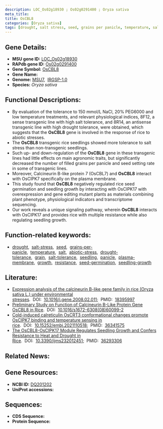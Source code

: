 ```yaml
---
description: LOC_Os02g18930 ; Os02g0291400 ; Oryza sativa
meta_title:
title: OsCBL8
categories: [Oryza sativa]
tags: [drought, salt stress, seed, grains per panicle, temperature, salt, abiotic stress, drought tolerance, grain, salt tolerance, seedling, panicle, plasma membrane, growth, resistance, seed germination, seedling growth]
---
```


## Gene Details:
- **MSU gene ID:** [LOC_Os02g18930](http://rice.uga.edu/cgi-bin/ORF_infopage.cgi?orf=LOC_Os02g18930)  
- **RAPdb gene ID:** [Os02g0291400](https://rapdb.dna.affrc.go.jp/locus/?name=Os02g0291400)  
- **Gene Symbol:** <u>OsCBL8</u>
- **Gene Name:**
- **Genome:**  [MSU7](http://rice.uga.edu/),&nbsp;&nbsp;[IRGSP-1.0](https://rapdb.dna.affrc.go.jp/download/irgsp1.html)
- **Species:** *Oryza sativa*

## Functional Descriptions:
   - By evaluation of the tolerance to 150 mmol/L NaCl, 20% PEG6000 and low temperature treatments, and relevant physiological indices, 8F12, a sense transgenic line with high salt tolerance, and 8R14, an antisense transgenic line with high drought tolerance, were obtained, which suggests that the **OsCBL8** gene is involved in the response of rice to abiotic stresses.
   - The **OsCBL8** transgenic rice seedlings showed more tolerance to salt stress than non-transgenic seedlings.
   - Such up- and down-regulation of the **OsCBL8** gene in these transgenic lines had little effects on main agronomic traits, but significantly decreased the number of filled grains per panicle and seed setting rate in some of transgenic lines.
   - Moreover, Calcineurin B-like protein 7 (OsCBL7) and **OsCBL8** interact with OsCIPK7 specifically on the plasma membrane.
   - This study found that **OsCBL8** negatively regulated rice seed germination and seedling growth by interacting with OsCIPK17 with overexpression and gene editing mutant plants as materials combining plant phenotype, physiological indicators and transcriptome sequencing.
   - Our work reveals a unique signaling pathway, wherein **OsCBL8** interacts with OsCIPK17 and provides rice with multiple resistance while also regulating seedling growth.

## Function-related keywords:
   - [drought](/tags/drought/),&nbsp;&nbsp;[salt-stress](/tags/salt-stress/),&nbsp;&nbsp;[seed](/tags/seed/),&nbsp;&nbsp;[grains-per-panicle](/tags/grains-per-panicle/),&nbsp;&nbsp;[temperature](/tags/temperature/),&nbsp;&nbsp;[salt](/tags/salt/),&nbsp;&nbsp;[abiotic-stress](/tags/abiotic-stress/),&nbsp;&nbsp;[drought-tolerance](/tags/drought-tolerance/),&nbsp;&nbsp;[grain](/tags/grain/),&nbsp;&nbsp;[salt-tolerance](/tags/salt-tolerance/),&nbsp;&nbsp;[seedling](/tags/seedling/),&nbsp;&nbsp;[panicle](/tags/panicle/),&nbsp;&nbsp;[plasma-membrane](/tags/plasma-membrane/),&nbsp;&nbsp;[growth](/tags/growth/),&nbsp;&nbsp;[resistance](/tags/resistance/),&nbsp;&nbsp;[seed-germination](/tags/seed-germination/),&nbsp;&nbsp;[seedling-growth](/tags/seedling-growth/)

## Literature:
   - [Expression analysis of the calcineurin B-like gene family in rice (Oryza sativa L.) under environmental stresses](https://www.doi.org/10.1016/j.gene.2008.02.011).&nbsp;&nbsp;DOI:&nbsp;&nbsp;[10.1016/j.gene.2008.02.011](https://www.doi.org/10.1016/j.gene.2008.02.011);&nbsp;&nbsp;PMID:&nbsp;&nbsp;[18395997](https://pubmed.ncbi.nlm.nih.gov/18395997/)
   - [Preliminary Study on Function of Calcineurin B-Like Protein Gene OsCBL8 in Rice](https://www.doi.org/10.1016/s1672-6308(08)60099-2).&nbsp;&nbsp;DOI:&nbsp;&nbsp;[10.1016/s1672-6308(08)60099-2](https://www.doi.org/10.1016/s1672-6308(08)60099-2)
   - [Cold-induced calreticulin OsCRT3 conformational changes promote OsCIPK7 binding and temperature sensing in rice](https://www.doi.org/10.15252/embj.2021110518).&nbsp;&nbsp;DOI:&nbsp;&nbsp;[10.15252/embj.2021110518](https://www.doi.org/10.15252/embj.2021110518);&nbsp;&nbsp;PMID:&nbsp;&nbsp;[36341575](https://pubmed.ncbi.nlm.nih.gov/36341575/)
   - [The OsCBL8-OsCIPK17 Module Regulates Seedling Growth and Confers Resistance to Heat and Drought in Rice](https://www.doi.org/10.3390/ijms232012451).&nbsp;&nbsp;DOI:&nbsp;&nbsp;[10.3390/ijms232012451](https://www.doi.org/10.3390/ijms232012451);&nbsp;&nbsp;PMID:&nbsp;&nbsp;[36293306](https://pubmed.ncbi.nlm.nih.gov/36293306/)

## Related News:

## Gene Resources:
- **NCBI ID:**  [DQ201202](http://www.ncbi.nlm.nih.gov/nuccore/DQ201202)
- **UniProt accessions:** [](https://www.uniprot.org/uniprotkb//entry)

## Sequences:
- **CDS Sequence:**
- **Protein Sequence:**
